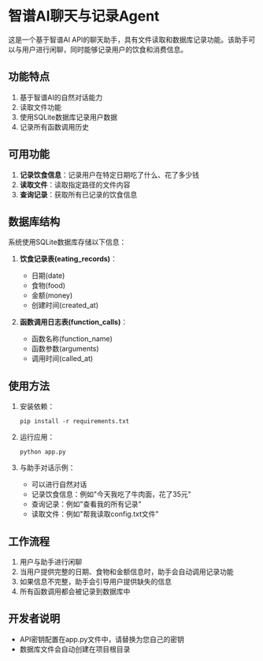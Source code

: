# 智谱AI聊天与记录Agent

这是一个基于智谱AI API的聊天助手，具有文件读取和数据库记录功能。该助手可以与用户进行闲聊，同时能够记录用户的饮食和消费信息。

## 功能特点

1. 基于智谱AI的自然对话能力
2. 读取文件功能
3. 使用SQLite数据库记录用户数据
4. 记录所有函数调用历史

## 可用功能

1. **记录饮食信息**：记录用户在特定日期吃了什么、花了多少钱
2. **读取文件**：读取指定路径的文件内容
3. **查询记录**：获取所有已记录的饮食信息

## 数据库结构

系统使用SQLite数据库存储以下信息：

1. **饮食记录表(eating_records)**：
   - 日期(date)
   - 食物(food)
   - 金额(money)
   - 创建时间(created_at)

2. **函数调用日志表(function_calls)**：
   - 函数名称(function_name)
   - 函数参数(arguments)
   - 调用时间(called_at)

## 使用方法

1. 安装依赖：
   ```
   pip install -r requirements.txt
   ```

2. 运行应用：
   ```
   python app.py
   ```

3. 与助手对话示例：
   - 可以进行自然对话
   - 记录饮食信息：例如"今天我吃了牛肉面，花了35元"
   - 查询记录：例如"查看我的所有记录"
   - 读取文件：例如"帮我读取config.txt文件"

## 工作流程

1. 用户与助手进行闲聊
2. 当用户提供完整的日期、食物和金额信息时，助手会自动调用记录功能
3. 如果信息不完整，助手会引导用户提供缺失的信息
4. 所有函数调用都会被记录到数据库中

## 开发者说明

- API密钥配置在app.py文件中，请替换为您自己的密钥
- 数据库文件会自动创建在项目根目录 